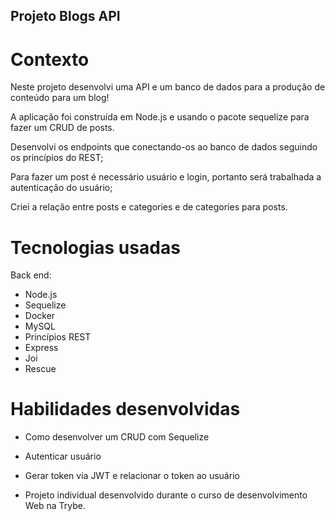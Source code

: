 ## Projeto Blogs API

# Contexto

Neste projeto desenvolvi uma API e um banco de dados para a produção de conteúdo para um blog!

A aplicação foi construída em Node.js e usando o pacote sequelize para fazer um CRUD de posts.

Desenvolvi os endpoints que conectando-os ao banco de dados seguindo os princípios do REST;

Para fazer um post é necessário usuário e login, portanto será trabalhada a autenticação do usuário;

Criei a relação entre posts e categories e de categories para posts.

# Tecnologias usadas

Back end:
- Node.js
- Sequelize
- Docker
- MySQL
- Princípios REST
- Express
- Joi
- Rescue

# Habilidades desenvolvidas

- Como desenvolver um CRUD com Sequelize

- Autenticar usuário

- Gerar token via JWT e relacionar o token ao usuário

* Projeto individual desenvolvido durante o curso de desenvolvimento Web na Trybe.